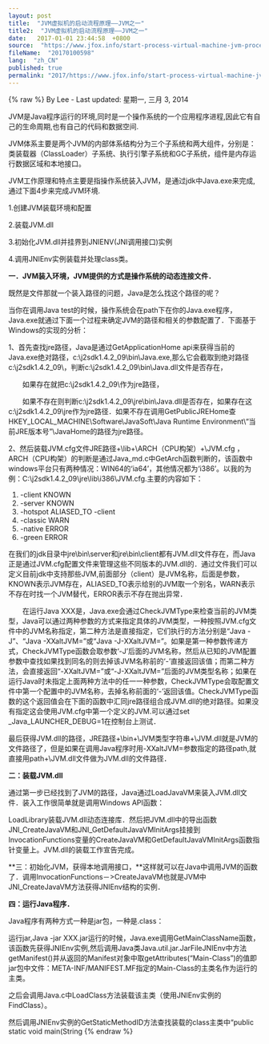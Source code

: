 ```yaml
---
layout: post
title:  "JVM虚拟机的启动流程原理——JVM之一"
title2:  "JVM虚拟机的启动流程原理——JVM之一"
date:   2017-01-01 23:44:58  +0800
source:  "https://www.jfox.info/start-process-virtual-machine-jvm-process-one-jvm.html"
fileName:  "20170100598"
lang:  "zh_CN"
published: true
permalink: "2017/https://www.jfox.info/start-process-virtual-machine-jvm-process-one-jvm.html"
---
```

{% raw %}
By Lee - Last updated: 星期一, 三月 3, 2014

JVM是Java程序运行的环境,同时是一个操作系统的一个应用程序进程,因此它有自己的生命周期,也有自己的代码和数据空间.

JVM体系主要是两个JVM的内部体系结构分为三个子系统和两大组件，分别是：类装载器（ClassLoader）子系统、执行引擎子系统和GC子系统，组件是内存运行数据区域和本地接口。

JVM工作原理和特点主要是指操作系统装入JVM，是通过jdk中Java.exe来完成,通过下面4步来完成JVM环境.

1.创建JVM装载环境和配置

2.装载JVM.dll

3.初始化JVM.dll并挂界到JNIENV(JNI调用接口)实例

4.调用JNIEnv实例装载并处理class类。

**一．JVM装入环境，JVM提供的方式是操作系统的动态连接文件．**

既然是文件那就一个装入路径的问题，Java是怎么找这个路径的呢？

当你在调用Java test的时候，操作系统会在path下在你的Java.exe程序，Java.exe就通过下面一个过程来确定JVM的路径和相关的参数配置了．下面基于Windows的实现的分析：

1、首先查找jre路径，Java是通过GetApplicationHome api来获得当前的Java.exe绝对路径，c:\j2sdk1.4.2_09\bin\Java.exe,那么它会截取到绝对路径c:\j2sdk1.4.2_09\，判断c:\j2sdk1.4.2_09\bin\Java.dll文件是否存在，

　　如果存在就把c:\j2sdk1.4.2_09\作为jre路径，

　　如果不存在则判断c:\j2sdk1.4.2_09\jre\bin\Java.dll是否存在，如果存在这c:\j2sdk1.4.2_09\jre作为jre路径．如果不存在调用GetPublicJREHome查HKEY_LOCAL_MACHINE\Software\JavaSoft\Java Runtime Environment\“当前JRE版本号”\JavaHome的路径为jre路径。

2、然后装载JVM.cfg文件JRE路径+\lib+\ARCH（CPU构架）+\JVM.cfg ，ARCH（CPU构架）的判断是通过Java_md.c中GetArch函数判断的，该函数中windows平台只有两种情况：WIN64的‘ia64’，其他情况都为‘i386’。以我的为例：C:\j2sdk1.4.2_09\jre\lib\i386\JVM.cfg.主要的内容如下：

1. -client KNOWN   
2. -server KNOWN   
3. -hotspot ALIASED_TO -client   
4. -classic WARN   
5. -native ERROR   
6. -green ERROR  

在我们的jdk目录中jre\bin\server和jre\bin\client都有JVM.dll文件存在，而Java正是通过JVM.cfg配置文件来管理这些不同版本的JVM.dll的．通过文件我们可以定义目前jdk中支持那些JVM,前面部分（client）是JVM名称，后面是参数，KNOWN表示JVM存在，ALIASED_TO表示给别的JVM取一个别名，WARN表示不存在时找一个JVM替代，ERROR表示不存在抛出异常．

　　在运行Java XXX是，Java.exe会通过CheckJVMType来检查当前的JVM类型，Java可以通过两种参数的方式来指定具体的JVM类型，一种按照JVM.cfg文件中的JVM名称指定，第二种方法是直接指定，它们执行的方法分别是“Java -J”、“Java -XXaltJVM=”或“Java -J-XXaltJVM=”。如果是第一种参数传递方式，CheckJVMType函数会取参数‘-J’后面的JVM名称，然后从已知的JVM配置参数中查找如果找到同名的则去掉该JVM名称前的‘-’直接返回该值；而第二种方法，会直接返回“-XXaltJVM=”或“-J-XXaltJVM=”后面的JVM类型名称；如果在运行Java时未指定上面两种方法中的任一一种参数，CheckJVMType会取配置文件中第一个配置中的JVM名称，去掉名称前面的‘-’返回该值。CheckJVMType函数的这个返回值会在下面的函数中汇同jre路径组合成JVM.dll的绝对路径。如果没有指定这会使用JVM.cfg中第一个定义的JVM.可以通过set _Java_LAUNCHER_DEBUG=1在控制台上测试．

最后获得JVM.dll的路径，JRE路径+\bin+\JVM类型字符串+\JVM.dll就是JVM的文件路径了，但是如果在调用Java程序时用-XXaltJVM=参数指定的路径path,就直接用path+\JVM.dll文件做为JVM.dll的文件路径．

**二：装载JVM.dll**

通过第一步已经找到了JVM的路径，Java通过LoadJavaVM来装入JVM.dll文件．装入工作很简单就是调用Windows API函数：

LoadLibrary装载JVM.dll动态连接库．然后把JVM.dll中的导出函数JNI_CreateJavaVM和JNI_GetDefaultJavaVMInitArgs挂接到InvocationFunctions变量的CreateJavaVM和GetDefaultJavaVMInitArgs函数指针变量上。JVM.dll的装载工作宣告完成。

**三：初始化JVM，获得本地调用接口，**这样就可以在Java中调用JVM的函数了．调用InvocationFunctions－>CreateJavaVM也就是JVM中JNI_CreateJavaVM方法获得JNIEnv结构的实例．

**四：运行Java程序．**

Java程序有两种方式一种是jar包，一种是.class：

运行jar,Java -jar XXX.jar运行的时候，Java.exe调用GetMainClassName函数，该函数先获得JNIEnv实例,然后调用Java类Java.util.jar.JarFileJNIEnv中方法getManifest()并从返回的Manifest对象中取getAttributes(“Main-Class”)的值即jar包中文件：META-INF/MANIFEST.MF指定的Main-Class的主类名作为运行的主类。

之后会调用Java.c中LoadClass方法装载该主类（使用JNIEnv实例的FindClass）。

然后调用JNIEnv实例的GetStaticMethodID方法查找装载的class主类中“public static void main(String
{% endraw %}